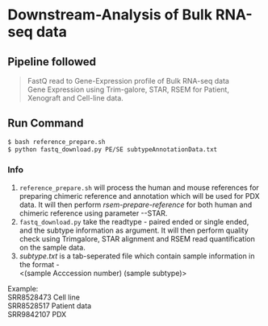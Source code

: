 # Downstream-Analysis of Bulk RNA-seq data

## Pipeline followed 
> FastQ read to Gene-Expression profile of Bulk RNA-seq data </br>
> Gene Expression using Trim-galore, STAR, RSEM for Patient, Xenograft and Cell-line data.

## Run Command 
```bash
$ bash reference_prepare.sh
$ python fastq_download.py PE/SE subtypeAnnotationData.txt
```

### Info
1. `reference_prepare.sh` will process the human and mouse references for preparing chimeric reference and annotation which will be used for PDX data. It will then perform *rsem-prepare-reference* for both human and chimeric reference using parameter --STAR. 
2. `fastq_download.py` take the readtype - paired ended or single ended, and the subtype information as argument. It will then perform quality check using Trimgalore, STAR alignment and RSEM read quantification on the sample data. 
3. *subtype.txt* is a tab-seperated file which contain sample information in the format -  
<(sample Acccession number) (sample subtype)>

  Example:<br />
    SRR8528473	Cell line <br />
    SRR8528517	Patient data <br />
    SRR9842107	PDX <br />





